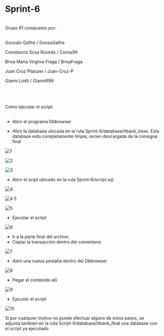 # Sprint-6
<br />
Grupo #1 compuesto por:
<br /><br />

Gonzalo Galfré / GonzaGalfre<br />

Constancio Sosa Rúveda / Conss99<br />

Brisa Maria Virginia Fraga / BrisaFraga<br />

Juan Cruz Pliauzer / Juan-Cruz-P<br />

Gianni Liotti / Gianni999
<br />
<br /><br /><br /><br />
Cómo ejecutar el script: <br />
<br />

- Abrir el programa Dbbrowser
  
- Abrir la database ubicada en la ruta Sprint-6/database/itbank_base. Esta database esta completamente limpia, recien descargada de la consigna final

![1](https://user-images.githubusercontent.com/105322310/182020041-c5e2e01e-2748-4a05-a90e-6ae17c99921c.png)

![2](https://user-images.githubusercontent.com/105322310/182020142-fd5e3cc2-9fea-4b60-815a-c3de504e6ac4.png)

![3](https://user-images.githubusercontent.com/105322310/182020147-80e72f06-5f9f-4e23-bc5c-f23b52027987.png)


- Abrir el scipt ubicado en la ruta Sprint-6/script.sql

![4](https://user-images.githubusercontent.com/105322310/182020280-b951d6b2-9795-419c-92cc-90385a81b51b.png)

![4 5](https://user-images.githubusercontent.com/105322310/182020283-fda8eeb8-4dc4-4e12-9d52-908b9662dcc8.png)

![5](https://user-images.githubusercontent.com/105322310/182020284-81762d34-a61b-4ebe-8d4a-187cf9e910c8.png)


- Ejecutar el script

![6](https://user-images.githubusercontent.com/105322310/182020434-9420467d-e0a9-4af3-99a1-11256f42959d.png)


- Ir a la parte final del archivo
- Copiar la transacción dentro del comentario

![7](https://user-images.githubusercontent.com/105322310/182020958-23b5064b-4481-491f-b34b-4b91a6e8b8c6.png)


- Abrir una nueva pestaña dentro del Dbbrowser

![8](https://user-images.githubusercontent.com/105322310/182020598-dff84fa1-aa9b-4206-82b9-d7f754ceb3bc.png)


- Pegar el contenido allí

![9](https://user-images.githubusercontent.com/105322310/182020600-ba25bac6-bfcd-4831-97bb-5bd015686eef.png)


- Ejecutar el script

![10](https://user-images.githubusercontent.com/105322310/182020654-192d2e03-f794-4a9a-a0e4-67fe1d50b226.png)



Si por cualquier motivo no puede efectuar alguno de estos pasos, se adjunta tambien en la ruta Script-6/database/itbank_final una database con el script ya ejecutado





